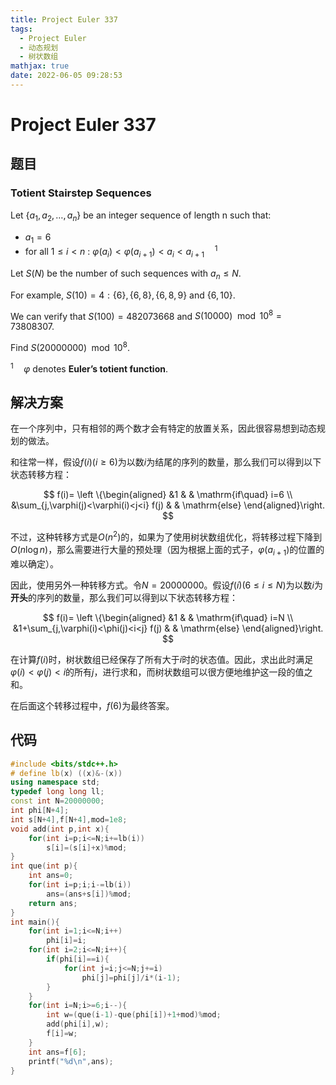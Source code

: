 ```yaml
---
title: Project Euler 337
tags:
  - Project Euler
  - 动态规划
  - 树状数组
mathjax: true
date: 2022-06-05 09:28:53
---
```


<escape><!-- more --></escape>

# Project Euler 337

## 题目

### Totient Stairstep Sequences

Let $\{a_1, a_2,\dots, a_n\}$ be an integer sequence of length n such that:

- $a_1 = 6$
- for all $1 \le i < n$ : $\varphi(a_i) < \varphi(a_{i+1}) < a_i < a_{i+1}\quad ^1$

Let $S(N)$ be the number of such sequences with $a_n \le N$.

For example, $S(10) = 4: \{6\}, \{6, 8\}, \{6, 8, 9\}$ and $\{6, 10\}$.

We can verify that $S(100) = 482073668$ and $S(10 000) \mod 10^8 = 73808307$.

Find $S(20 000 000) \mod 10^8$.

$^1 \quad \varphi$ denotes **Euler’s totient function**.

## 解决方案

在一个序列中，只有相邻的两个数才会有特定的放置关系，因此很容易想到动态规划的做法。

和往常一样，假设$f(i)(i\ge 6)$为以数$i$为结尾的序列的数量，那么我们可以得到以下状态转移方程：

$$
f(i)=
\left \{\begin{aligned}
  &1  & & \mathrm{if\quad} i=6 \\
  &\sum_{j,\varphi(j)<\varphi(i)<j<i} f(j) & & \mathrm{else}
\end{aligned}\right.
$$

不过，这种转移方式是$O(n^2)$的，如果为了使用树状数组优化，将转移过程下降到$O(n\log n)$，那么需要进行大量的预处理（因为根据上面的式子，$\varphi(a_{i+1})$的位置的难以确定）。

因此，使用另外一种转移方式。令$N=20000000$。假设$f(i)(6\le i\le N)$为以数$i$为**开头**的序列的数量，那么我们可以得到以下状态转移方程：

$$
f(i)=
\left \{\begin{aligned}
  &1  & & \mathrm{if\quad} i=N \\
  &1+\sum_{j,\varphi(i)<\phi(j)<i<j} f(j) & & \mathrm{else}
\end{aligned}\right.
$$

在计算$f(i)$时，树状数组已经保存了所有大于$i$时的状态值。因此，求出此时满足$\varphi(i)<\varphi(j)< i$的所有$j$，进行求和，而树状数组可以很方便地维护这一段的值之和。

在后面这个转移过程中，$f(6)$为最终答案。

## 代码

```C++
#include <bits/stdc++.h>
# define lb(x) ((x)&-(x))
using namespace std;
typedef long long ll;
const int N=20000000;
int phi[N+4];
int s[N+4],f[N+4],mod=1e8;
void add(int p,int x){
    for(int i=p;i<=N;i+=lb(i))
        s[i]=(s[i]+x)%mod;
}
int que(int p){
    int ans=0;
    for(int i=p;i;i-=lb(i))
        ans=(ans+s[i])%mod;
    return ans;
}
int main(){
    for(int i=1;i<=N;i++)
        phi[i]=i;
    for(int i=2;i<=N;i++){
        if(phi[i]==i){
            for(int j=i;j<=N;j+=i)
                phi[j]=phi[j]/i*(i-1);
        }
    }
    for(int i=N;i>=6;i--){
        int w=(que(i-1)-que(phi[i])+1+mod)%mod;
        add(phi[i],w);
        f[i]=w;
    }
    int ans=f[6];
    printf("%d\n",ans);
}

```
